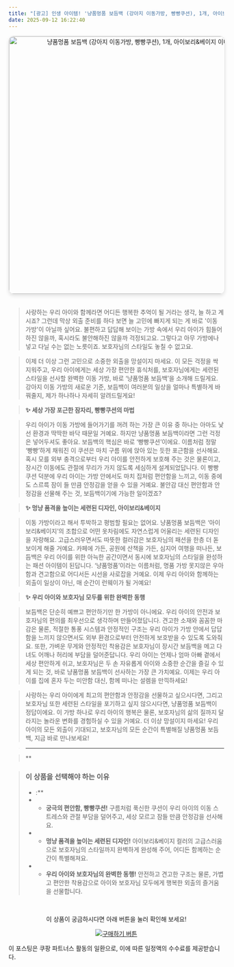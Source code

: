 ```yaml
---
title: "[광고] 인생 아이템! '냥품멍품 보듬백 (강아지 이동가방, 빵빵쿠션), 1개, 아이보리&베이지'을(를) 만나보세요."
date: 2025-09-12 16:22:40
---
```


<div align="center">
    <a href="https://link.coupang.com/re/AFFSDP?lptag=AF8916626&pageKey=8901836235&itemId=25994984131&vendorItemId=92977248491&traceid=V0-153-9f4886c616a2593c&clickBeacon=a8f1daa0-8ff4-11f0-9de2-e74b8b05de88%7E3&requestid=20250913012221757217654489&token=31850C%7CMIXED" target="_blank">
        <img src="https://ads-partners.coupang.com/image1/Et7NK1vEAtGzh0krEtq8Sbg6Mx2HJqri0WqLWcAnROEBYudswPXCo95Q8FVunMAlo9-xR13PsBFR59eiCxTyI1VmwQd7m8SGjgrx-dkF1QwD-7lTXWxKUdRSNfKz55O_EAWAdYQgdHFli3koXAS7JdRwTI32105P9iXAcbH5DJPD9vohfmeoXCRVq3-Ou2ygDs3Eq1SOWqUZm0QtZL80fbCkqUWDazfIstMMpMIBko_bNXAkubxgY63l05vJNFRFFAyX8fcJ3M1T9T5OLEJfH8lWpKSyBIJ8oJlaM-8cfzWLpgNx5ybi" alt="냥품멍품 보듬백 (강아지 이동가방, 빵빵쿠션), 1개, 아이보리&베이지 이미지" width="600" style="max-width: 100%; height: auto; border-radius: 12px; border: 1px solid #e0e0e0; box-shadow: 0 4px 8px rgba(0,0,0,0.1);">
    </a>
</div>
<br>

> 사랑하는 우리 아이와 함께라면 어디든 행복한 추억이 될 거라는 생각, 늘 하고 계시죠? 그런데 막상 외출 준비를 하다 보면 늘 고민에 빠지게 되는 게 바로 '이동 가방'이 아닐까 싶어요. 불편하고 답답해 보이는 가방 속에서 우리 아이가 힘들어하진 않을까, 혹시라도 불안해하진 않을까 걱정되고요. 그렇다고 아무 가방에나 넣고 다닐 수는 없는 노릇이죠. 보호자님의 스타일도 놓칠 수 없고요.

> 이제 더 이상 그런 고민으로 소중한 외출을 망설이지 마세요. 이 모든 걱정을 싹 지워주고, 우리 아이에게는 세상 가장 편안한 휴식처를, 보호자님에게는 세련된 스타일을 선사할 완벽한 이동 가방, 바로 ‘냥품멍품 보듬백’을 소개해 드릴게요. 강아지 이동 가방의 새로운 기준, 보듬백이 여러분의 일상을 얼마나 특별하게 바꿔줄지, 제가 하나하나 자세히 알려드릴게요!

> **✨ 세상 가장 포근한 잠자리, 빵빵쿠션의 마법**

> 우리 아이가 이동 가방에 들어가기를 꺼려 하는 가장 큰 이유 중 하나는 아마도 낯선 환경과 딱딱한 바닥 때문일 거예요. 하지만 냥품멍품 보듬백이라면 그런 걱정은 넣어두셔도 좋아요. 보듬백의 핵심은 바로 ‘빵빵쿠션’이에요. 이름처럼 정말 ‘빵빵’하게 채워진 이 쿠션은 마치 구름 위에 앉아 있는 듯한 포근함을 선사해요. 혹시 모를 외부 충격으로부터 우리 아이를 안전하게 보호해 주는 것은 물론이고, 장시간 이동에도 관절에 무리가 가지 않도록 세심하게 설계되었답니다. 이 빵빵쿠션 덕분에 우리 아이는 가방 안에서도 마치 집처럼 편안함을 느끼고, 이동 중에도 스르륵 잠이 들 만큼 안정감을 얻을 수 있을 거예요. 불안감 대신 편안함과 안정감을 선물해 주는 것, 보듬백이기에 가능한 일이겠죠?

> **✨ 멍냥 품격을 높이는 세련된 디자인, 아이보리&베이지**

> 이동 가방이라고 해서 투박하고 평범할 필요는 없어요. 냥품멍품 보듬백은 ‘아이보리&베이지’의 조합으로 어떤 옷차림에도 자연스럽게 어울리는 세련된 디자인을 자랑해요. 고급스러우면서도 따뜻한 컬러감은 보호자님의 패션을 한층 더 돋보이게 해줄 거예요. 카페에 가든, 공원에 산책을 가든, 심지어 여행을 떠나든, 보듬백은 우리 아이를 위한 아늑한 공간이면서 동시에 보호자님의 스타일을 완성하는 패션 아이템이 된답니다. ‘냥품멍품’이라는 이름처럼, 명품 가방 못지않은 우아함과 견고함으로 어디서든 시선을 사로잡을 거예요. 이제 우리 아이와 함께하는 외출이 일상이 아닌, 매 순간이 런웨이가 될 거예요!

> **✨ 우리 아이와 보호자님 모두를 위한 완벽한 동행**

> 보듬백은 단순히 예쁘고 편안하기만 한 가방이 아니에요. 우리 아이의 안전과 보호자님의 편의를 최우선으로 생각하며 만들어졌답니다. 견고한 소재와 꼼꼼한 마감은 물론, 적절한 통풍 시스템과 안정적인 구조는 우리 아이가 가방 안에서 답답함을 느끼지 않으면서도 외부 환경으로부터 안전하게 보호받을 수 있도록 도와줘요. 또한, 가벼운 무게와 안정적인 착용감은 보호자님이 장시간 보듬백을 메고 다녀도 어깨나 허리에 부담을 덜어준답니다. 우리 아이는 언제나 엄마 아빠 곁에서 세상 편안하게 쉬고, 보호자님은 두 손 자유롭게 아이와 소중한 순간을 즐길 수 있게 되는 것, 바로 냥품멍품 보듬백이 선사하는 가장 큰 가치예요. 이제는 우리 아이를 집에 혼자 두는 미안함 대신, 함께 떠나는 설렘을 만끽하세요!

> 사랑하는 우리 아이에게 최고의 편안함과 안정감을 선물하고 싶으시다면, 그리고 보호자님 또한 세련된 스타일을 포기하고 싶지 않으시다면, 냥품멍품 보듬백이 정답이에요. 이 가방 하나로 우리 아이의 행복은 물론, 보호자님의 삶의 질까지 달라지는 놀라운 변화를 경험하실 수 있을 거예요. 더 이상 망설이지 마세요! 우리 아이의 모든 외출이 기대되고, 보호자님의 모든 순간이 특별해질 냥품멍품 보듬백, 지금 바로 만나보세요!

> ---

> **


> ### 이 상품을 선택해야 하는 이유
> - :**
> - *   **궁극의 편안함, 빵빵쿠션!** 구름처럼 푹신한 쿠션이 우리 아이의 이동 스트레스와 관절 부담을 덜어주고, 세상 모르고 잠들 만큼 안정감을 선사해요.
> - *   **멍냥 품격을 높이는 세련된 디자인!** 아이보리&베이지 컬러의 고급스러움으로 보호자님의 스타일까지 완벽하게 완성해 주어, 어디든 함께하는 순간이 특별해져요.
> - *   **우리 아이와 보호자님의 완벽한 동행!** 안전하고 견고한 구조는 물론, 가볍고 편안한 착용감으로 아이와 보호자님 모두에게 행복한 외출의 즐거움을 선물합니다.


<br>

<div align="center">
  <p>이 상품이 궁금하시다면 아래 버튼을 눌러 확인해 보세요!</p>
  <a href="https://link.coupang.com/re/AFFSDP?lptag=AF8916626&pageKey=8901836235&itemId=25994984131&vendorItemId=92977248491&traceid=V0-153-9f4886c616a2593c&clickBeacon=a8f1daa0-8ff4-11f0-9de2-e74b8b05de88%7E3&requestid=20250913012221757217654489&token=31850C%7CMIXED" target="_blank">
    <img src="https://img.shields.io/badge/지금 바로 구매하기-FF5722?style=for-the-badge&logo=coupa&logoColor=white" alt="구매하기 버튼">
  </a>
</div>

이 포스팅은 쿠팡 파트너스 활동의 일환으로, 이에 따른 일정액의 수수료를 제공받습니다.
